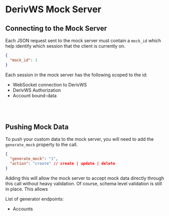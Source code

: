 # DerivWS Mock Server

## Connecting to the Mock Server

Each JSON request sent to the mock server must contain a `mock_id` which help identify which session that the client is currently on.

```json
{
  "mock_id": 1
}
```

Each session in the mock server has the following scoped to the id:

- WebSocket connection to DerivWS
- DerivWS Authorization
- Account bound-data

<br /><br/>

## Pushing Mock Data

To push your custom data to the mock server, you will need to add the `generate_mock` property to the call.

```json
{
  "generate_mock": "1",
  "action": "create" // create | update | delete
}
```

Adding this will allow the mock server to accept mock data directly through this call without heavy validation. Of course, schema level validation is still in place. This allows 

List of generator endpoints:

- Accounts
